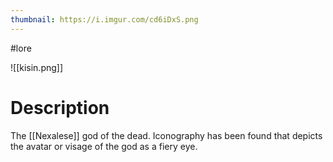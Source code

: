 ```yaml
---
thumbnail: https://i.imgur.com/cd6iDxS.png
---
```

#lore

![[kisin.png]]
# Description
The [[Nexalese]] god of the dead. Iconography has been found that depicts the avatar or visage of the god as a fiery eye.